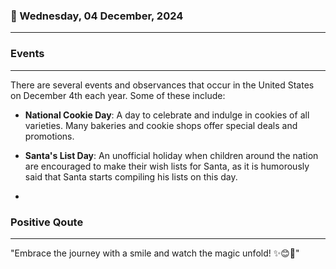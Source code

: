 ### 📅 Wednesday, 04 December, 2024
------
### Events
------
There are several events and observances that occur in the United States on December 4th each year. Some of these include:

- **National Cookie Day**: A day to celebrate and indulge in cookies of all varieties. Many bakeries and cookie shops offer special deals and promotions.

- **Santa's List Day**: An unofficial holiday when children around the nation are encouraged to make their wish lists for Santa, as it is humorously said that Santa starts compiling his lists on this day.

-
### Positive Qoute
------
"Embrace the journey with a smile and watch the magic unfold! ✨😊🌟"
